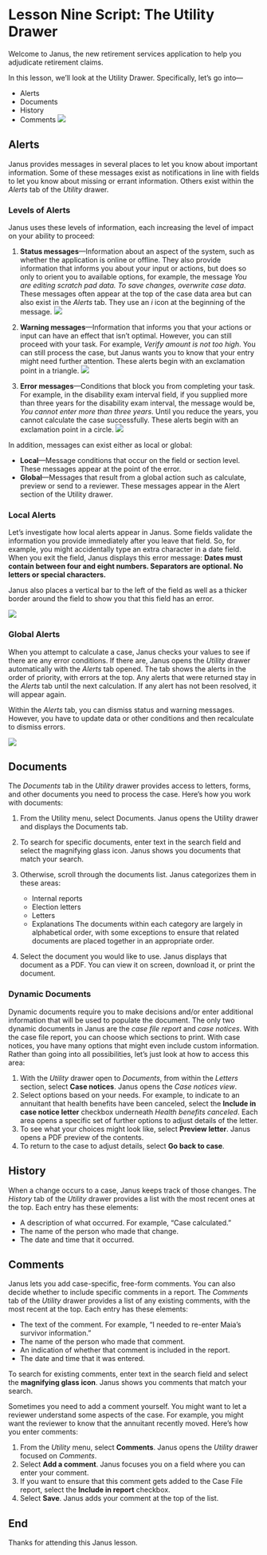 # Lesson Nine Script: The Utility Drawer
Welcome to Janus, the new retirement services application to help you adjudicate retirement claims. 

In this lesson, we’ll look at the Utility Drawer. Specifically, let’s go into—
- Alerts
- Documents
- History
- Comments
![](https://janustraining.blob.core.windows.net/images/lesson9-utilitydrawer.png)

## Alerts
Janus provides messages in several places to let you know about important information. Some of these messages exist as notifications in line with fields to let you know about missing or errant information. Others exist within the _Alerts_ tab of the _Utility_ drawer. 

### Levels of Alerts
Janus uses these levels of information, each increasing the level of impact on your ability to proceed:

1. **Status messages**—Information about an aspect of the system, such as whether the application is online or offline. They also provide information that informs you about your input or actions, but does so only to orient you to available options, for example, the message *You are editing scratch pad data. To save changes, overwrite case data*. These messages often appear at the top of the case data area but can also exist in the *Alerts* tab. They use an *i* icon at the beginning of the message. ![](https://janustraining.blob.core.windows.net/images/lesson9-statusicon.png)

2. **Warning messages**—Information that informs you that your actions or input can have an effect that isn’t optimal. However, you can still proceed with your task. For example, *Verify amount is not too high*. You can still process the case, but Janus wants you to know that your entry might need further attention. These alerts begin with an exclamation point in a triangle.  ![](https://janustraining.blob.core.windows.net/images/lesson9-warningicon.png)

3. **Error messages**—Conditions that block you from completing your task. For example, in the disability exam interval field, if you supplied more than three years for the disability exam interval, the message would be, *You cannot enter more than three years*. Until you reduce the years, you cannot calculate the case successfully. These alerts begin with an exclamation point in a circle. ![](https://janustraining.blob.core.windows.net/images/lesson9-erroricon.png)

In addition, messages can exist either as local or global:
- **Local**—Message conditions that occur on the field or section level. These messages appear at the point of the error.
- **Global**—Messages that result from a global action such as calculate, preview or send to a reviewer. These messages appear in the Alert section of the Utility drawer.

### Local Alerts
Let’s investigate how local alerts appear in Janus. Some fields validate the information you provide immediately after you leave that field. So, for example,  you might accidentally type an extra character in a date field. When you exit the field, Janus displays this error message: 
**Dates must contain between four and eight numbers. Separators are optional. No letters or special characters.**

Janus also places a vertical bar to the left of the field as well as a thicker border around the field to show you that this field has an error. 

![](https://janustraining.blob.core.windows.net/images/lesson9-localaert.png)

### Global Alerts
When you attempt to calculate a case, Janus checks your values to see if there are any error conditions. 
If there are, Janus opens the *Utility* drawer automatically with the *Alerts* tab opened. The tab shows the alerts in the order of priority, with errors at the top. Any alerts that were returned stay in the *Alerts* tab until the next calculation. If any alert has not been resolved, it will appear again.

Within the *Alerts* tab, you can dismiss status and warning messages. However, you have to update data or other conditions and then recalculate to dismiss errors.

![](https://janustraining.blob.core.windows.net/images/lesson9-globalalert.png)

## Documents
The *Documents* tab in the *Utility* drawer provides access to letters, forms, and other documents you need to process the case. Here’s how you work with documents:

1. From the Utility menu, select Documents. Janus opens the Utility drawer and displays the Documents tab.
2. To search for specific documents, enter text in the search field and select the magnifying glass icon. Janus shows you documents that match your search. 
3. Otherwise, scroll through the documents list. Janus categorizes them in these areas:
	- Internal reports
	- Election letters
	- Letters
	- Explanations
		The documents within each category are largely in alphabetical order, with some exceptions to ensure that related documents are placed together in an appropriate order.
		
4. Select the document you would like to use. Janus displays that document as a PDF. You can view it on screen, download it, or print the document.

### Dynamic Documents
Dynamic documents require you to make decisions and/or enter additional information that will be used to populate the document. The only two dynamic documents in Janus are the *case file report* and *case notices*. With the case file report, you can choose which sections to print. With case notices, you have many options that might even include custom information. Rather than going into all possibilities, let’s just look at how to access this area:

1. With the *Utility* drawer open to *Documents*, from within the *Letters* section, select **Case notices**. Janus opens the *Case notices view*.
2. Select options based on your needs. For example, to indicate to an annuitant that health benefits have been canceled, select the **Include in case notice letter** checkbox underneath *Health benefits canceled*. Each area opens a specific set of further options to adjust details of the letter.
3. To see what your choices might look like, select **Preview letter**. Janus opens a PDF preview of the contents.
4. To return to the case to adjust details, select **Go back to case**.

## History
When a change occurs to a case, Janus keeps track of those changes. The *History* tab of the *Utility* drawer provides a list with the most recent ones at the top. Each entry has these elements:

- A description of what occurred. For example, “Case calculated.”
- The name of the person who made that change.
- The date and time that it occurred.

## Comments
Janus lets you add case-specific, free-form comments. You can also decide whether to include specific comments in a report. The *Comments* tab of the *Utility* drawer provides a list of any existing comments, with the most recent at the top. Each entry has these elements:
- The text of the comment. For example, “I needed to re-enter Maia’s survivor information.”
- The name of the person who made that comment.
- An indication of whether that comment is included in the report.
- The date and time that it was entered.

To search for existing comments, enter text in the search field and select the **magnifying glass icon**. Janus shows you comments that match your search.

Sometimes you need to add a comment yourself. You might want to let a reviewer understand some aspects of the case. For example, you might want the reviewer to know that the annuitant recently moved. Here’s how you enter comments:
1. From the *Utility* menu, select **Comments**. Janus opens the *Utility* drawer focused on *Comments*.
2.  Select **Add a comment**. Janus focuses you on a field where you can enter your comment.
3. If you want to ensure that this comment gets added to the Case File report, select the **Include in report** checkbox. 
4. Select **Save**. Janus adds your comment at the top of the list. 

## End
Thanks for attending this Janus lesson.
